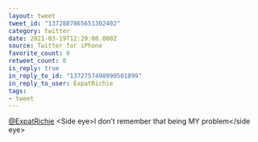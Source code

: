 ```yaml
---
layout: tweet
tweet_id: "1372887865651302402"
category: twitter
date: 2021-03-19T12:29:08.000Z
source: Twitter for iPhone
favorite_count: 0
retweet_count: 0
is_reply: true
in_reply_to_id: "1372757498990501899"
in_reply_to_user: ExpatRichie
tags:
- tweet
---
```


[@ExpatRichie](https://twitter.com/@ExpatRichie) &lt;Side eye&gt;I don’t remember that being MY problem&lt;/side eye&gt;
